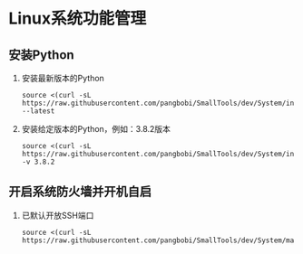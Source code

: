 # Linux系统功能管理


## 安装Python
1. 安装最新版本的Python

    ```shell
    source <(curl -sL https://raw.githubusercontent.com/pangbobi/SmallTools/dev/System/installPython.sh) --latest
    ```

    

2. 安装给定版本的Python，例如：3.8.2版本

    ```shell
    source <(curl -sL https://raw.githubusercontent.com/pangbobi/SmallTools/dev/System/installPython.sh) -v 3.8.2
    ```

## 开启系统防火墙并开机自启

1. 已默认开放SSH端口

    ```shell
    source <(curl -sL https://raw.githubusercontent.com/pangbobi/SmallTools/dev/System/manageFirewall.sh)
    ```

    
